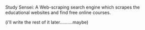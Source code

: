 Study Sensei:
A Web-scraping search engine which scrapes the educational websites and find free online courses.

(i'll write the rest of it later..........maybe)
